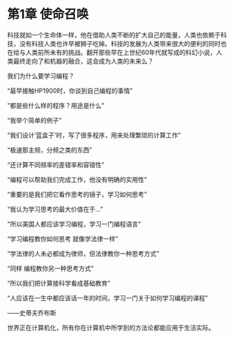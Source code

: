# 第1章 使命召唤

科技就如一个生命体一样，他在借助人类不断的扩大自己的能量，人类也依赖于科技，没有科技人类也许早被狮子吃掉。科技的发展为人类带来很大的便利的同时也在给与人类前所未有的挑战。翻开那些早在上世纪60年代就写成的科幻小说，人类最终走向了和机器的融合，这会成为人类的未来么？

我们为什么要学习编程？

“最早接触HP1900时，你谈到自己编程的事情”

”都是些什么样的程序？用途是什么”

“我举个简单的例子”

“我们设计‘蓝盒子'时，写了很多程序，用来处理繁琐的计算工作”

“极速那主频，分频之类的东西”

“还计算不同频率的差错率和容错性”

“编程可以帮助我们完成工作，他没有明确的实用性”

“重要的是我们把它看作思考的镜子，学习如何思考”

“我认为学习思考的最大价值在于...”

"所以美国人都应该学习编程，学习一门编程语言"

“学习编程教你如何思考 就像学法律一样”

“学法律的人未必都成为律师，但法律教你一种思考方式”

“同样 编程教你另一种思考方式”

“所以我们把计算接科学看成基础教育”

“人应该在一生中都应该话一年的时间，学习一门关于如何学习编程的课程”

——史蒂夫乔布斯



世界正在计算机化，所有你在计算机中所学到的方法论都能应用于生活实际。

